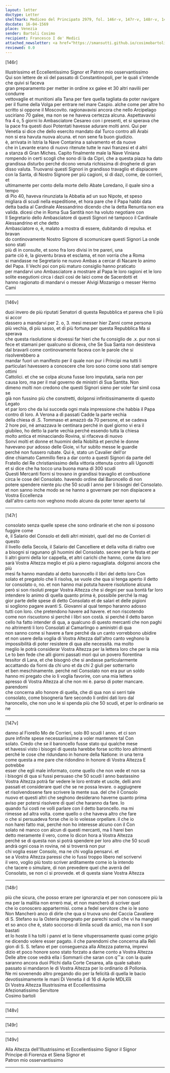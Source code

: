 ```yaml
---
layout: letter
doctype: Letter
shelfmark: Mediceo del Principato 2979, fol. 146r-v, 147r-v, 148r-v, 149r-v
docdate: 16-04-1569
place: Venezia
sender: Bartoli Cosimo
recipient: Francesco I de' Medici
attached_newsletter: <a href="https://smansutti.github.io/cosimobartoli/texts/3080_131/">3080_131</a>
reviewed: 0.0
---
```


[146r]  
  
  
Illustrissimo et Eccellentissimo Signor et Patron mio osservantissimo  
Qui son lettere de xii del passato di Constantinopoli, per le quali s'intende che quivi si faceva  
gran preparamento per metter in ordine xx galee et 30 altri navilii per condurre  
vettovaglie et munitioni alla Tana per fare quella tagliata da poter navigare  
per il fiume della Volga per entrare nel mare Caspio. alche come per altre ho  
scritto si oppone il Moscovito. ragionavavisi ancora che nello Arcipelago  
usciriano 70 galee, ma non se ne haveva certezza alcuna. Aspettavavisi  
fra 4 o, 5 giorni lo Ambasciatore Cesareo con i presenti, et si sperava che  
la pace fra questi duoi Potentati havesse adurare molti anni. Qui per  
Venetia si dice che dello esercito mandato dal Turco contro alli Arabi  
non si era havuta nuova alcuna. et non sene fa buon giudizio.  
è, arrivata in Istria la Nave Contarina a salvamento et da nuove  
che in Levante erano di nuovo ritenute tutte le navi franzesi et d altri  
a stanza di Gran Miches. Capito finalmente male la Nave Viniana  
rompendo in certi scogli che sono di là da Cipri, che a questa piaza ha dato  
grandissa disturbo perché dicono venuta richissima di drogherie di gran  
disso valuta. Truovansi questi Signori in grandisso travaglio et dispiacere  
con la Santa, di Nostro Signore per più cagioni, sì di dazi, come, de corrieri, et  
ultimamente per conto della morte dello Abate Loredano, il quale sino a tempo  
di Pio 40, haveva rinunziata la Abbatia ad un suo Nipote, et speso  
migliara di scudi nella espeditione, et hora pare che il Papa habbi data  
detta badia al Cardinale Alessandrino dicendo che la detta Renuntia non era  
valida. dicesi che in Roma Sua Santità non ha voluto negotiare con  
Il Segretario dello Ambasciatore di questi Signori né tampoco il Cardinale Alessandrino et che detto  
Ambasciatore o, è, malato a mostra di essere, dubitando di repulsa. et bravan  
do continovamente Nostro Signore di scomunicare questi Signori La onde sono stati  
più dì in consulte, et sono fra loro divisi in tre pareri, una  
parte ciò è, la gioventu brava et esclama, et non vorria che a Roma  
si mandasse ne Segretario ne nuovo Ambas a cercar di Nacare lo animo  
del Papa. Il Vechi poi con più maturo consiglio hanno praticato  
per mandarvi uno Ambasciatore a mostrare al Papa le loro ragioni et le loro  
solite esegutioni circa i dazii così de laici come de Sacerdotti et  
hanno ragionato di mandarvi o messer Alvigi Mozanigo o messer Hermo Cami  
  
---  

[146v]  
  
  
duoi invero de più riputati Senatori di questa Repubblica et pareva che li più si accor  
dassero a mandarvi per 2. o, 3. mesi messer hier Zanni come persona  
più vechia, di più sasso, et di più fortuna per questa Repubblica Ma si sperava  
che questa risolutione si dovessi far hieri che fu consiglio de .x. pur non si  
fece et stamani per qualcuno si diceva, che Se Sua Santa non desisteva  
dal bravarli come continovamente faceva con le parole che si risolverebbero a  
mandar fuori un manifesto per il quale non pur i Principi ma tutti li  
particulari havessero a conoscere che loro sono come sono stati sempre ottimi  
Cattolici. et che se colpa alcuna fusse loro imputata, saria non per  
causa loro, ma per il mal governo de ministri di Sua Santita. Non  
dimeno molti non credono che questi Signori sieno per voler far simil cosa se  
già non fussino più che constretti, dolgonsi infinitissimamente di questo Legato  
et par loro che da lui succeda ogni mala impressione che habbia il Papa  
contro di loro. A Verona a dì passati Cadde la parte vechia  
della chiesa di .S. Tommaso et amazzò da 70 persone, et se cadeva  
2 hore poi, né amazzava le centinara perché in quel giorno vi era il  
giubileo, ho detto la parte vechia perché essendo tutta la chiesa  
molto antica et minacciando Rovina, si rifaceva di nuovo  
Sonvi molti et donne et huomini della Nobiltà et perché le donne  
havevano pur adosso delle Gioie, vi fur subito messe le guardie  
perché non fussero rubate. Qui è, stato un Cavalier dell'or  
dine chiamato Cammillo fiera a dar conto a questi Signori da parte del  
Fratello del Re christianissimo della vittoria ottenuta contro alli Ugonotti  
et si dice che ha tocco una buona mana di 300 scudi  
Questi Mercanti fiorni si trovano in grandissi travaglio et combustione  
circa le cose del Consolato. havendo ordine dal Baroncello di non  
potere spendere niente piu che 50 scudi l anno per li bisogni del Consolato.  
et non sanno inche modo se ne hanno a governare per non dispiacere a Vostra Eccellenza  
dall'altro canto non veghono modo alcuno da poter tener aperto tal  
  
---  

[147r]  
  
  
consolato senza quelle spese che sono ordinarie et che non si possono fuggire come  
è, il Salario del Consolo et delli altri ministri, quel del mo de Corrieri di questo  
il livello della Secola, il Salario del Cancelliere et della volta di rialtro ove  
a bisogni si ragunano gli huomini del Consolato. secere per la festa et per  
li altri giorni della lor cappella, et altri carichi che hanno, come da loro  
sarà Vostra Altezza meglio et più a pieno raguagliata. dolgonsi ancora che più  
mesi fa hanno mandato al detto baroncello il libri del detto loro Con  
solato et pregatolo che li risolva, se vuole che qua si tenga aperto il detto  
lor consolato o, no. et non hanno mai potuta havere risolutione alcuna  
però si son risoluti pregar Vostra Altezza che si degni per sua bontà far loro  
intendere lo animo di quella quanto prima è, possibile perché la mag  
gior parte delle spese di detto Consolato et de salari et delle pigioni  
si sogliono pagare avanti S. Giovanni al qual tempo haranno adosso  
tutti con loro. che pretendono havere ad havere. et non riscotendo  
come non riscuotono sì perché i libri son costà. sì perché il detto baron  
cello ha fatto intender di qua, a qualcuno di questo mercanti che non paghi  
no altrimenti li loro Consolati al Camarlingo o aministri di qua  
non sanno come si havere a fare perché da un canto vorrebbono ubidire  
et non usere della voglia di Vostra Altezza dall'altro canto veghono la  
impossibilità di poter resistere di qua alle necessità. ma molto  
meglio le potrà considerar Vostra Altezza per la lettera loro che per la mia  
Le to ben fede che alli giorni passati morì qui un povero fiorentina  
tessitor di Lana, et che bisognò che si andasse particularmente  
accattando da fiorni da chi uno et da chi 2 giuli per sotterrarlo  
et ben meschinamente. perché nel Consolato non era pur un soldo  
hanno mi pregato che io li voglia favorire, con una mia lettera  
apresso di Vostra Altezza al che non mi è. parso di poter mancare. parendomi  
che concerna allo honore di quella, che di qua non si serri tale  
consolato, come bisogneria fare secondo li ordini dati loro dal  
haroncello, che non uno le si spenda più che 50 scudi, et per lo ordinario se ne  
  
---  

[147v]  
  
  
danno al Fiorello Mo de Corrieri, solo 80 scudi l anno. et ci son  
pure infinite spese necessariissime a voler mantenere tal Con  
solato. Credo che se il baroncello fusse stato qui qualche mese  
et havessi visto i bisogni di questa harebbe forse scritto loro altrimenti  
perché le cose che ridundano in honore della Natione: in una terra  
come questa a me pare che ridondino in honore di Vostra Altezza E potrebbe  
esser che egli male informato, come quello che non vede et non sa  
i bisogni di qua si fussi persuaso che 50 scudi l anno bastassino  
Vostra Altezza potrà far vedere le loro entrate et uscite, delli anni  
passati et considerare quel che se ne possa levare. o aggiugnere  
et risolvendosene fare scrivere la mente sua. del che il Consolo  
nuovo et questi altri che seghono desiderano haverne quanto prima  
aviso per potersi risolvere di quel che haranno da fare. Io  
quando fui costì ne volli parlare con il detto baroncello. ma mi  
rimesse ad altra volta. come quello o che haveva altro che fare  
o che si persuadeva forse che io lo volesse orpellare. il che io  
non harei fatto mai, perché non ho interesse alcuno con il Con  
solato né manco con alcun di questi mercanti, ma li harei ben  
detto meramente il vero, come lo dicon hora a Vostra Altezza  
perché se di questa non si potrà spendere per loro altro che 50 scudi  
andrà ogni cosa in rovina, né si troverrà non pur  
chi voglia esser Consolo, ma ne chi voglia pensarvi. et  
se a Vostra Altezza paressi che io fussi troppo libero nel scrivervi  
il vero, voglio più tosto scriver arditamente come io la intendo  
che tacere o simulare, di non prevedere quel che averrà del  
Consolato, se non ci si provvede. et di questa siane Vostra Altezza  
  
---  

[148r]  
  
  
più che sicura, che posso errare per ignoranzia et per non conoscere più la  
ma per la malitia non errerò mai, et non mancherò di scriver quel  
che io conoscero appartermisi. come a fedel servitore che io le sono  
Non Mancherò anco di dirle che qua si truova uno del Caccia Cavaliere  
di S. Stefano su la Osteria impegnato per parechi scudi che vi ha mangiati  
et so anco che è, stato soccorso di x̅mila scudi da amici, ma non li son bastati  
et lo hoste li ha tolti i panni et lo tiene vituperosamente quasi come prigio  
ne dicendo volere esser pagato. il che parendomi che concerna alla Reli  
gion di S. S. tefano et per conseguenza alla Altezza paterna, imprevi  
dizio et poco honore sono stato forzato a darne conto a Vostra Altezza  
Delle altre cose vedrà ella i Sommarii che saran con q⁀a: con la quale  
saranno ancora duoi Plichi dalla Corte Cesarea, alla quale sabato  
passato si mandaron le di Vostra Altezza per lo ordinario di Pollonia.  
Ne mi sovenendo altro pregando dio per la felicità di quella le bacio  
devotissimamente le mani Di Venetia il dì 16 di Aprile MDLx̅i̅x̅  
Di Vostra Altezza Illustrissima et Eccellentissima  
Afezionatissimo Servitore  
Cosimo bartoli  
  
---  

[148v]  
  
  
  
---  

[149r]  
  
  
  
---  

[149v]  
  
  
Alla Altezza dell'Illustrissimo et Eccellentissimo Signor il Signor  
Principe di Fiorenza et Siena Signor et  
Patron mio osservantissimo  
  
---  

